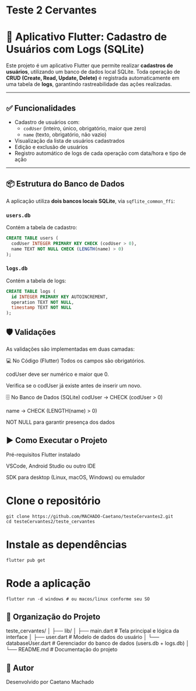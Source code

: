 # Teste 2 Cervantes

# 📱 Aplicativo Flutter: Cadastro de Usuários com Logs (SQLite)

Este projeto é um aplicativo Flutter que permite realizar **cadastros de usuários**, utilizando um banco de dados local SQLite. Toda operação de **CRUD (Create, Read, Update, Delete)** é registrada automaticamente em uma tabela de **logs**, garantindo rastreabilidade das ações realizadas.

---

## ✅ Funcionalidades

- Cadastro de usuários com:
  - `codUser` (inteiro, único, obrigatório, maior que zero)
  - `name` (texto, obrigatório, não vazio)
- Visualização da lista de usuários cadastrados
- Edição e exclusão de usuários
- Registro automático de logs de cada operação com data/hora e tipo de ação

---

## 📦 Estrutura do Banco de Dados

A aplicação utiliza **dois bancos locais SQLite**, via `sqflite_common_ffi`:

### `users.db`
Contém a tabela de cadastro:

```sql
CREATE TABLE users (
  codUser INTEGER PRIMARY KEY CHECK (codUser > 0),
  name TEXT NOT NULL CHECK (LENGTH(name) > 0)
);
```
### `logs.db`
Contém a tabela de logs:

```sql
CREATE TABLE logs (
  id INTEGER PRIMARY KEY AUTOINCREMENT,
  operation TEXT NOT NULL,
  timestamp TEXT NOT NULL
);
```

## 🛡️ Validações
As validações são implementadas em duas camadas:

💻 No Código (Flutter)
Todos os campos são obrigatórios.

codUser deve ser numérico e maior que 0.

Verifica se o codUser já existe antes de inserir um novo.

🗄️ No Banco de Dados (SQLite)
codUser → CHECK (codUser > 0)

name → CHECK (LENGTH(name) > 0)

NOT NULL para garantir presença dos dados

## ▶️ Como Executar o Projeto
Pré-requisitos
Flutter instalado

VSCode, Android Studio ou outro IDE

SDK para desktop (Linux, macOS, Windows) ou emulador

# Clone o repositório
```
git clone https://github.com/MACHADO-Caetano/testeCervantes2.git
cd testeCervantes2/teste_cervantes
```
# Instale as dependências
```
flutter pub get
```
# Rode a aplicação
```
flutter run -d windows # ou macos/linux conforme seu SO
```

## 📂 Organização do Projeto

teste_cervantes/
│
├── lib/
│   ├── main.dart           # Tela principal e lógica da interface
│   ├── user.dart           # Modelo de dados do usuário
│   └── databaseUser.dart   # Gerenciador do banco de dados (users.db + logs.db)
│
└── README.md               # Documentação do projeto


## 🤝 Autor
Desenvolvido por Caetano Machado


